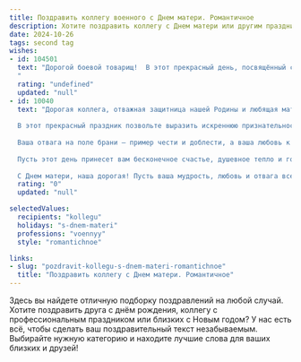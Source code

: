 ```yaml
---
title: Поздравить коллегу военного с Днем матери. Романтичное
description: Хотите поздравить коллегу с Днем матери или другим праздником? Наш ИИ создаст незабываемое поздравление, а вы обязательно выделитесь среди других.  
date: 2024-10-26
tags: second tag
wishes:
- id: 104501
  text: "Дорогой боевой товарищ!  В этот прекрасный день, посвящённый самым нежным и сильным женщинам на свете, я от всей души поздравляю твою маму! Пусть её сердце всегда будет согрето твоей любовью и заботой, как самая тёплая печь в зимний вечер. Пусть её глаза светятся счастьем, а улыбка не сходит с её лица.  Пусть  её мир всегда будет полон света и радости, согреваемый твоей  верностью и  нежностью, даже на самом дальнем посту. С Днём матери!
  "
  rating: "undefined"
  updated: "null"
- id: 10040
  text: "Дорогая коллега, отважная защитница нашей Родины и любящая мать!
  
  В этот прекрасный праздник позвольте выразить искреннюю признательность за вашу безграничную силу и нежность, которые делают вас не только блестящим воином, но и замечательной матерью.
  
  Ваша отвага на поле брани – пример чести и доблести, а ваша любовь к детям – безмерна и способна растопить даже самое холодное сердце.
  
  Пусть этот день принесет вам бесконечное счастье, душевное тепло и гордость за прекрасных детей, которыми вы воспитываете достойных нашей страны граждан.
  
  С Днем матери, наша дорогая! Пусть ваша мудрость, любовь и отвага всегда будут вашими верными спутниками."
  rating: "0"
  updated: "null"

selectedValues:
  recipients: "kollegu"
  holidays: "s-dnem-materi"
  professions: "voennyy"
  style: "romantichnoe"

links:
- slug: "pozdravit-kollegu-s-dnem-materi-romantichnoe"
  title: "Поздравить коллегу с Днем матери. Романтичное"
---
```


Здесь вы найдете отличную подборку поздравлений на любой случай. 
Хотите поздравить друга с днём рождения, коллегу с профессиональным праздником или близких с Новым годом? У нас есть всё, чтобы сделать ваш поздравительный текст незабываемым. Выбирайте нужную категорию и находите лучшие слова для ваших близких и друзей!
